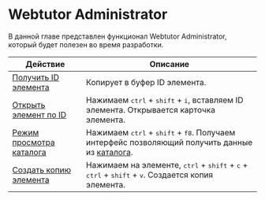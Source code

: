 
# Webtutor Administrator

В данной главе представлен функционал Webtutor Administrator, который будет полезен во время разработки.

| Действие | Описание |
| -- | -- |
| [Получить ID элемента](chapter6-1.md) | Копирует в буфер ID элемента. |
| [Открыть элемент по ID](chapter6-2.md) | Нажимаем <kbd>ctrl</kbd> + <kbd>shift</kbd> + <kbd>i</kbd>, вставляем ID элемента. Открывается карточка элемента.  |
| [Режим просмотра каталога](chapter6-3.md) | Нажимаем <kbd>ctrl</kbd> + <kbd>shift</kbd> + <kbd>f8</kbd>. Получаем интерфейс позволяющий получить данные из [каталога](http://news.websoft.ru/view_doc.html?mode=catalogs&doc_id=5900009198344233396).  |
| [Создать копию элемента](chapter6-4.md) | Нажимаем на элементе, <kbd>ctrl</kbd> + <kbd>shift</kbd> + <kbd>c</kbd>   + <kbd>ctrl</kbd> + <kbd>shift</kbd> + <kbd>v</kbd>. Создается копия элемента.|
